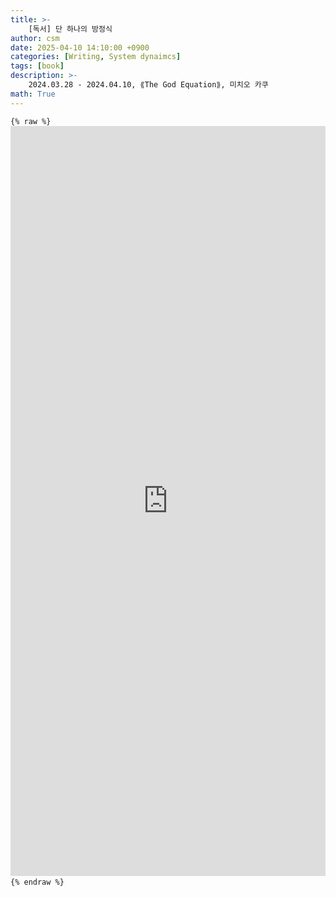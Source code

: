 ```yaml
---
title: >-
    [독서] 단 하나의 방정식
author: csm
date: 2025-04-10 14:10:00 +0900
categories: [Writing, System dynaimcs]
tags: [book]
description: >-
    2024.03.28 - 2024.04.10, ⟪The God Equation⟫, 미치오 카쿠
math: True
---
```


<pre><code>{% raw %} <iframe src="https://docs.google.com/gview?url=https://choisunmi00.github.io/assets/pdf/The_God_Equation.pdf&embedded=true" style="width:100%; height:1200px;" frameborder="0"> </iframe> {% endraw %}</code></pre>